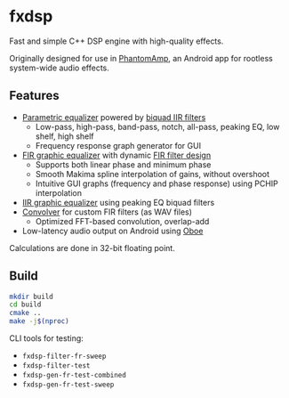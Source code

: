 # fxdsp

Fast and simple C++ DSP engine with high-quality effects.

Originally designed for use in [PhantomAmp](https://www.patreon.com/posts/exclusive-audio-72949048), an Android app for rootless system-wide audio effects.

## Features

- [Parametric equalizer](effects/parametric_eq.cpp) powered by [biquad IIR filters](filters/biquad.cpp)
  - Low-pass, high-pass, band-pass, notch, all-pass, peaking EQ, low shelf, high shelf
  - Frequency response graph generator for GUI
- [FIR graphic equalizer](effects/graphic_eq_fir.cpp) with dynamic [FIR filter design](filters/fir_design.cpp)
  - Supports both linear phase and minimum phase
  - Smooth Makima spline interpolation of gains, without overshoot
  - Intuitive GUI graphs (frequency and phase response) using PCHIP interpolation
- [IIR graphic equalizer](effects/graphic_eq_iir.cpp) using peaking EQ biquad filters
- [Convolver](effects/convolver.cpp) for custom FIR filters (as WAV files)
  - Optimized FFT-based convolution, overlap-add
- Low-latency audio output on Android using [Oboe](https://github.com/google/oboe)

Calculations are done in 32-bit floating point.

## Build

```bash
mkdir build
cd build
cmake ..
make -j$(nproc)
```

CLI tools for testing:

- `fxdsp-filter-fr-sweep`
- `fxdsp-filter-test`
- `fxdsp-gen-fr-test-combined`
- `fxdsp-gen-fr-test-sweep`
